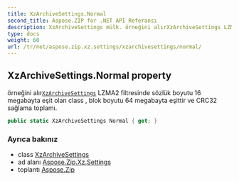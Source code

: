 ```yaml
---
title: XzArchiveSettings.Normal
second_title: Aspose.ZIP for .NET API Referansı
description: XzArchiveSettings mülk. örneğini alırXzArchiveSettings LZMA2 filtresinde sözlük boyutu 16 megabayta eşit olan class  blok boyutu 64 megabayta eşittir ve CRC32 sağlama toplamı.
type: docs
weight: 60
url: /tr/net/aspose.zip.xz.settings/xzarchivesettings/normal/
---
```

## XzArchiveSettings.Normal property

örneğini alır[`XzArchiveSettings`](../) LZMA2 filtresinde sözlük boyutu 16 megabayta eşit olan class , blok boyutu 64 megabayta eşittir ve CRC32 sağlama toplamı.

```csharp
public static XzArchiveSettings Normal { get; }
```

### Ayrıca bakınız

* class [XzArchiveSettings](../)
* ad alanı [Aspose.Zip.Xz.Settings](../../xzarchivesettings/)
* toplantı [Aspose.Zip](../../../)


